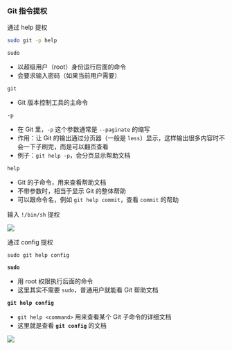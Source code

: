 ### Git 指令提权

通过 help 提权

```bash
sudo git -p help
```

`sudo`

- 以超级用户（root）身份运行后面的命令
- 会要求输入密码（如果当前用户需要）

`git`

- Git 版本控制工具的主命令

`-p`

- 在 Git 里，`-p` 这个参数通常是 `--paginate` 的缩写
- 作用：让 Git 的输出通过分页器（一般是 `less`）显示，这样输出很多内容时不会一下子刷完，而是可以翻页查看
- 例子：`git help -p`，会分页显示帮助文档

`help`

- Git 的子命令，用来查看帮助文档
- 不带参数时，相当于显示 Git 的整体帮助
- 可以跟命令名，例如 `git help commit`，查看 `commit` 的帮助

输入 `!/bin/sh` 提权

![](https://pic1.imgdb.cn/item/68d354ccc5157e1a882c1afb.png)

通过 config 提权

```
sudo git help config
```

**`sudo`**

- 用 root 权限执行后面的命令
- 这里其实不需要 `sudo`，普通用户就能看 Git 帮助文档

**`git help config`**

- `git help <command>` 用来查看某个 Git 子命令的详细文档
- 这里就是查看 **`git config`** 的文档

![](https://pic1.imgdb.cn/item/68d35560c5157e1a882c1b23.png)